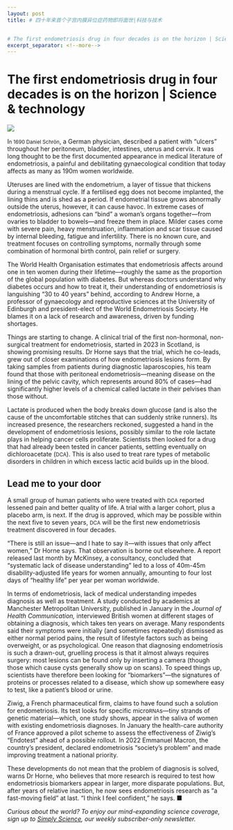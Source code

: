 ```yaml
---
layout: post
title: # 四十年来首个子宫内膜异位症药物即将面世|科技与技术


# The first endometriosis drug in four decades is on the horizon | Science & technology
excerpt_separator: <!--more-->
---
```



<!--more-->

# The first endometriosis drug in four decades is on the horizon | Science & technology

<img src="https://images.weserv.nl/?url=www.economist.com/img/b/1280/720/90/media-assets/image/20240210_STD001.jpg" /><div></div><p><span>I</span><small>n 1690 Daniel Schrön</small>, a German physician, described a patient with “ulcers” throughout her peritoneum, bladder, intestines, uterus and cervix. It was long thought to be the first documented appearance in medical literature of endometriosis, a painful and debilitating gynaecological condition that today affects as many as 190m women worldwide.</p><p>Uteruses are lined with the endometrium, a layer of tissue that thickens during a menstrual cycle. If a fertilised egg does not become implanted, the lining thins and is shed as a period. If endometrial tissue grows abnormally outside the uterus, however, it can cause havoc. In extreme cases of endometriosis, adhesions can “bind” a woman’s organs together—from ovaries to bladder to bowels—and freeze them in place. Milder cases come with severe pain, heavy menstruation, inflammation and scar tissue caused by internal bleeding, fatigue and infertility. There is no known cure, and treatment focuses on controlling symptoms, normally through some combination of hormonal birth control, pain relief or surgery.</p><div><div><div id="econ-1"></div></div></div><p>The World Health Organisation estimates that endometriosis affects around one in ten women during their lifetime—roughly the same as the proportion of the global population with diabetes. But whereas doctors understand why diabetes occurs and how to treat it, their understanding of endometriosis is languishing “30 to 40 years” behind, according to Andrew Horne, a professor of gynaecology and reproductive sciences at the University of Edinburgh and president-elect of the World Endometriosis Society. He blames it on a lack of research and awareness, driven by funding shortages. </p><p>Things are starting to change. A clinical trial of the first non-hormonal, non-surgical treatment for endometriosis, started in 2023 in Scotland, is showing promising results. Dr Horne says that the trial, which he co-leads, grew out of closer examinations of how endometriosis lesions form. By taking samples from patients during diagnostic laparoscopies, his team found that those with peritoneal endometriosis—meaning disease on the lining of the pelvic cavity, which represents around 80% of cases—had significantly higher levels of a chemical called lactate in their pelvises than those without. </p><p>Lactate is produced when the body breaks down glucose (and is also the cause of the uncomfortable stitches that can suddenly strike runners). Its increased presence, the researchers reckoned, suggested a hand in the development of endometriosis lesions, possibly similar to the role lactate plays in helping cancer cells proliferate. Scientists then looked for a drug that had already been tested in cancer patients, settling eventually on dichloroacetate (<small>DCA</small>). This is also used to treat rare types of metabolic disorders in children in which excess lactic acid builds up in the blood.</p><h2>Lead me to your door</h2><p>A small group of human patients who were treated with <small>DCA</small> reported lessened pain and better quality of life. A trial with a larger cohort, plus a placebo arm, is next. If the drug is approved, which may be possible within the next five to seven years, <small>DCA</small> will be the first new endometriosis treatment discovered in four decades.</p><p>“There is still an issue—and I hate to say it—with issues that only affect women,” Dr Horne says. That observation is borne out elsewhere. A report released last month by McKinsey, a consultancy, concluded that “systematic lack of disease understanding” led to a loss of 40m-45m disability-adjusted life years for women annually, amounting to four lost days of “healthy life” per year per woman worldwide. </p><div><div><div id="econ-2"></div></div></div><p>In terms of endometriosis, lack of medical understanding impedes diagnosis as well as treatment. A study conducted by academics at Manchester Metropolitan University, published in January in the <i>Journal of Health Communication, </i>interviewed British women at different stages of obtaining a diagnosis, which takes ten years on average. Many respondents said their symptoms were initially (and sometimes repeatedly) dismissed as either normal period pains, the result of lifestyle factors such as being overweight, or as psychological. One reason that diagnosing endometriosis is such a drawn-out, gruelling process is that it almost always requires surgery: most lesions can be found only by inserting a camera (though those which cause cysts generally show up on scans). To speed things up, scientists have therefore been looking for “biomarkers”—the signatures of proteins or processes related to a disease, which show up somewhere easy to test, like a patient’s blood or urine.</p><p>Ziwig, a French pharmaceutical firm, claims to have found such a solution for endometriosis. Its test looks for specific micro<small>RNA</small>s—tiny strands of genetic material—which, one study shows, appear in the saliva of women with existing endometriosis diagnoses. In January the health-care authority of France approved a pilot scheme to assess the effectiveness of Ziwig’s “Endotest” ahead of a possible rollout. In 2022 Emmanuel Macron, the country’s president, declared endometriosis “society’s problem” and made improving treatment a national priority.</p><p>These developments do not mean that the problem of diagnosis is solved, warns Dr Horne, who believes that more research is required to test how endometriosis biomarkers appear in larger, more disparate populations. But, after years of relative inaction, he now sees endometriosis research as “a fast-moving field” at last. “I think I feel confident,” he says. <span>■</span></p><p><i>Curious about the world? To enjoy our mind-expanding science coverage, sign up to <a href="https://www.economist.com/newsletters/simply-science">Simply Science</a>, our weekly subscriber-only newsletter.</i></p>

